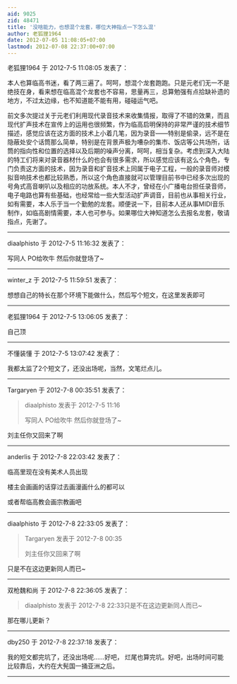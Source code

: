 ```yaml
---
aid: 9025
zid: 48471
title: '没啥能力，也想混个龙套，哪位大神指点一下怎么混'
author: 老狐狸1964
date: 2012-07-05 11:08:05+07:00
lastmod: 2012-07-08 22:37:00+07:00
---
```


老狐狸1964 于 2012-7-5 11:08:05 发表了：

本人也算临高书迷，看了两三遍了。呵呵，想混个龙套跑跑。只是元老们无一不是绝技在身，看来想在临高混个龙套也不容易，思量再三，总算勉强有点拾缺补遗的地方，不过太边缘，也不知道能不能有用，碰碰运气吧。

前文多次提过关于元老们利用现代录音技术来收集情报，取得了不错的效果，而且现代扩声技术在宣传上的运用也很频繁，作为临高启明保持的非常严谨的技术细节描述，感觉应该在这方面的技术上小着几笔，因为录音——特别是偷录，远不是在隐蔽处安个话筒那么简单，特别是在背景声极为嘈杂的集市、饭店等公共场所，话筒的指向性和位置的选择以及后期的噪声分离，呵呵，相当复杂。考虑到深入大陆的特工们将来对录音器材什么的也会有很多需求，所以感觉应该有这么个角色，专门负责这方面的技术，因为录音和扩音技术上同属于电子工程，一般的录音师对模拟音响技术也都比较熟悉，所以这个角色直接就可以管理目前书中已经多次出现的号角式高音喇叭以及相应的功放系统。本人不才，曾经在小广播电台担任录音师，电子电路也算有些基础，也经常给一些大型活动扩声调音，目前也从事相关行业，如有需要，本人乐于当一个勤勉的龙套。顺便说一下，目前本人还从事MIDI音乐制作，如临高剧情需要，本人也可参与。如果哪位大神知道怎么去报名龙套，敬请指点，先谢了。

---------

diaalphisto 于 2012-7-5 11:16:32 发表了：

写同人 PO给吹牛 然后你就登场了~

---------

winter_z 于 2012-7-5 11:59:51 发表了：

想想自己的特长在那个环境下能做什么，然后写个短文，在这里发表即可

---------

老狐狸1964 于 2012-7-5 13:06:05 发表了：

自己顶

---------

不懂装懂 于 2012-7-5 13:07:42 发表了：

我都太监了2个短文了，还没出场呢，当然，文笔烂点儿。

---------

Targaryen 于 2012-7-8 00:35:51 发表了：

> diaalphisto 发表于 2012-7-5 11:16
> 
> 写同人 PO给吹牛 然后你就登场了~



刘主任你又回来了啊

---------

anderlis 于 2012-7-8 22:03:42 发表了：

临高里现在没有美术人员出现

楼主会画画的话穿过去画漫画什么的都可以

或者帮临高教会画宗教画吧

---------

diaalphisto 于 2012-7-8 22:33:05 发表了：

> Targaryen 发表于 2012-7-8 00:35
> 
> 刘主任你又回来了啊



只是不在这边更新同人而已~

---------

双枪魏和尚 于 2012-7-8 22:36:05 发表了：

> diaalphisto 发表于 2012-7-8 22:33只是不在这边更新同人而已~



那在哪儿更新？

---------

dby250 于 2012-7-8 22:37:18 发表了：

我的短文都完坑了，还没出场呢……好吧， 烂尾也算完坑。好吧，出场时间可能比较靠后，大约在大髡国一捅亚洲之后。

---------

